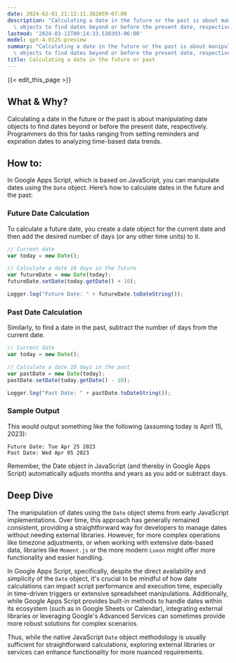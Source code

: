 ```yaml
---
date: 2024-02-01 21:12:11.382059-07:00
description: "Calculating a date in the future or the past is about manipulating date\
  \ objects to find dates beyond or before the present date, respectively. Programmers\u2026"
lastmod: '2024-03-11T00:14:33.530393-06:00'
model: gpt-4-0125-preview
summary: "Calculating a date in the future or the past is about manipulating date\
  \ objects to find dates beyond or before the present date, respectively. Programmers\u2026"
title: Calculating a date in the future or past
---
```


{{< edit_this_page >}}

## What & Why?

Calculating a date in the future or the past is about manipulating date objects to find dates beyond or before the present date, respectively. Programmers do this for tasks ranging from setting reminders and expiration dates to analyzing time-based data trends.

## How to:

In Google Apps Script, which is based on JavaScript, you can manipulate dates using the `Date` object. Here’s how to calculate dates in the future and the past:

### Future Date Calculation

To calculate a future date, you create a date object for the current date and then add the desired number of days (or any other time units) to it.

```javascript
// Current date
var today = new Date();

// Calculate a date 10 days in the future
var futureDate = new Date(today);
futureDate.setDate(today.getDate() + 10);

Logger.log("Future Date: " + futureDate.toDateString());
```

### Past Date Calculation

Similarly, to find a date in the past, subtract the number of days from the current date.

```javascript
// Current date
var today = new Date();

// Calculate a date 10 days in the past
var pastDate = new Date(today);
pastDate.setDate(today.getDate() - 10);

Logger.log("Past Date: " + pastDate.toDateString());
```

### Sample Output

This would output something like the following (assuming today is April 15, 2023):

```
Future Date: Tue Apr 25 2023
Past Date: Wed Apr 05 2023
```

Remember, the Date object in JavaScript (and thereby in Google Apps Script) automatically adjusts months and years as you add or subtract days.

## Deep Dive

The manipulation of dates using the `Date` object stems from early JavaScript implementations. Over time, this approach has generally remained consistent, providing a straightforward way for developers to manage dates without needing external libraries. However, for more complex operations like timezone adjustments, or when working with extensive date-based data, libraries like `Moment.js` or the more modern `Luxon` might offer more functionality and easier handling.

In Google Apps Script, specifically, despite the direct availability and simplicity of the `Date` object, it's crucial to be mindful of how date calculations can impact script performance and execution time, especially in time-driven triggers or extensive spreadsheet manipulations. Additionally, while Google Apps Script provides built-in methods to handle dates within its ecosystem (such as in Google Sheets or Calendar), integrating external libraries or leveraging Google's Advanced Services can sometimes provide more robust solutions for complex scenarios. 

Thus, while the native JavaScript `Date` object methodology is usually sufficient for straightforward calculations, exploring external libraries or services can enhance functionality for more nuanced requirements.
